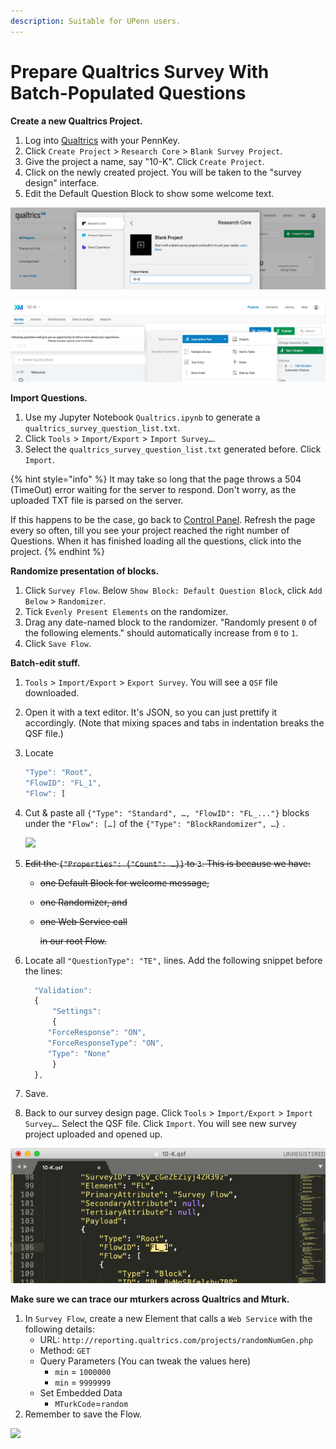 ```yaml
---
description: Suitable for UPenn users.
---
```


# Prepare Qualtrics Survey With Batch-Populated Questions

**Create a new Qualtrics Project.**

1. Log into [Qualtrics](https://upenn.qualtrics.com/) with your PennKey.
2. Click `Create Project` &gt; `Research Core` &gt; `Blank Survey Project`.
3. Give the project a name, say "10-K". Click `Create Project`.
4. Click on the newly created project. You will be taken to the "survey design" interface.
5. Edit the Default Question Block to show some welcome text.

![Give the project a name, say &quot;10-K&quot;. Click Create Project.](../../.gitbook/assets/image%20%2812%29.png)

![Edit the Default Question Block to show some welcome text.](../../.gitbook/assets/image%20%281%29.png)

**Import Questions.**

1. Use my Jupyter Notebook `Qualtrics.ipynb` to generate a `qualtrics_survey_question_list.txt`.
2. Click `Tools` &gt; `Import/Export` &gt; `Import Survey…`.
3. Select the `qualtrics_survey_question_list.txt` generated before. Click `Import`.

{% hint style="info" %}
It may take so long that the page throws a 504 \(TimeOut\) error waiting for the server to respond. Don't worry, as the uploaded TXT file is parsed on the server. 

If this happens to be the case, go back to [Control Panel](https://upenn.co1.qualtrics.com/ControlPanel/?Section=MyProjectsSection&ContextSection=MyProjectsSection). Refresh the page every so often, till you see your project reached the right number of Questions. When it has finished loading all the questions, click into the project.
{% endhint %}

**Randomize presentation of blocks.**

1. Click `Survey Flow`. Below `Show Block: Default Question Block`, click `Add Below` &gt; `Randomizer`.
2. Tick `Evenly Present Elements` on the randomizer.
3. Drag any date-named block to the randomizer. "Randomly present `0` of the following elements." should automatically increase from `0` to `1`.
4. Click `Save Flow`.

**Batch-edit stuff.**

1. `Tools` &gt; `Import/Export` &gt; `Export Survey`. You will see a `QSF` file downloaded.
2. Open it with a text editor. It's JSON, so you can just prettify it accordingly. \(Note that mixing spaces and tabs in indentation breaks the QSF file.\)
3. Locate

   ```javascript
   "Type": "Root",
   "FlowID": "FL_1",
   "Flow": [
   ```

4. Cut & paste all `{"Type": "Standard", …, "FlowID": "FL_..."}` blocks under the `"Flow": […]` of the `{"Type": "BlockRandomizer", …}` .

   ![](file:///Users/lmy/Desktop/Screen%20Shot%202019-04-15%20at%204.35.50%20PM.png?lastModify=1555361209)

5. ~~Edit the `{"Properties": {"Count": …}}` to `3`. This is because we have:~~
   * ~~one Default Block for welcome message,~~
   * ~~one Randomizer, and~~
   * ~~one Web Service call~~

     ~~in our root Flow.~~
6. Locate all `"QuestionType": "TE",` lines. Add the following snippet before the lines:

   ```javascript
     "Validation":
     {
         "Settings":
         {
        "ForceResponse": "ON",
        "ForceResponseType": "ON",
        "Type": "None"
         }
     },
   ```

7. Save.
8. Back to our survey design page. Click `Tools` &gt; `Import/Export` &gt; `Import Survey…`. Select the QSF file. Click `Import`. You will see new survey project uploaded and opened up.

![Locate \`&quot;FlowID&quot;: &quot;FL\_1&quot;,\`](../../.gitbook/assets/image%20%289%29.png)

**Make sure we can trace our mturkers across Qualtrics and Mturk.**

1. In `Survey Flow`, create a new Element that calls a `Web Service` with the following details:
   * URL: `http://reporting.qualtrics.com/projects/randomNumGen.php`
   * Method: `GET`
   * Query Parameters \(You can tweak the values here\)
     * `min` = `1000000`
     * `min` = `9999999`
   * Set Embedded Data
     * `MTurkCode`=`random`
2. Remember to save the Flow.

![](file:///Users/lmy/Library/Application%20Support/typora-user-images/image-20190415161413303.png?lastModify=1555361209)

